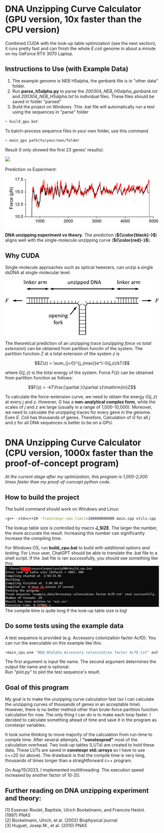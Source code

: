# DNA Unzipping Curve Calculator (GPU version, 10x faster than the CPU version)  

Combined CUDA with the look-up table optimization (see the next section), it runs pretty fast and can finish the whole *E.coli*  genome in about a minute on my GeForce RTX 3070 Laptop.  

## Instructions to Use (with Example Data)  

1. The example genome is NEB H5alpha, the genbank file is in "other data" folder.  
2. Run **parse_h5alpha.py** to parse the *200304_NEB_H5alpha_genbank.txt* and *200304_NEB_H5alpha.txt* to individual files. These files should be saved in folder "parsed"  
3. Build the project on Windows. This .bat file will automatically run a test using the sequences in "parse" folder  

```bash
> build_gpu.bat
```
To batch-process sequence files in your own folder, use this command  

```bash
> main_gpu path/to/your/own/folder
```

Result (I only showed the first 23 genes' results):  

![](other_data/result_examples.png)

Prediction vs Experiment:

![image](other_data/theory_vs_experiment_v2.png)

**DNA unzipping experiment vs theory**. The prediction (**${\color{black}-}$**) aligns well with the single-molecule unzipping curve (**${\color{red}-}$**).  

## Why CUDA  

Single-molecule approaches such as optical tweezers, can unzip a single dsDNA at single-molecular level.

![image](other_data/sm_DNA_unzipping_exp_schematics.png)  

The theoretical prediction of an unzipping trace (*unzipping force vs total extension*) can be obtained from partition functin of the system. The partition function $Z$ at a total extension of the system $z$ is

$$Z(z) = \sum_{j=0}^{j_{max}}e^{-G(j,z)/kT}$$

where $G(j,z)$ is the total energy of the system. Force $F(z)$ can be obtained from partition function as follows:  

$$F(z) = -kT\frac{\partial }{\partial z}\mathrm{ln}Z$$

To calculate the force-extension curve, we need to obtain the energy $G(j,z)$ at every j and z. However, $G$ has a **non-analytical complex form**, while the scales of $j$ and $z$ are large (usually in a range of 1,000-10,000). Moreover, we need to calculate the unzipping traces for every gene in the genome. Even *E. Coli* has thousands of genes. Therefore, Calculation of $G$ for all $j$ and $z$ for all DNA sequences is better to be on a GPU.  


# DNA Unzipping Curve Calculator (CPU version, 1000x faster than the proof-of-concept program)  

*At the current stage after my optimization, this program is 1,000-2,000 times faster than my proof-of-concept python code.*  

## How to build the project  

The build command should work on Windows and Linux:  

```bash
>g++ -std=c++20 -fconstexpr-ops-limit=100000000000 main.cpp utils.cpp -DJ_SIZE=200 -DEXT_SIZE=200 -o main.exe
```
The lookup table size is controlled by macro **J_SIZE**. The larger the number, the more accurate the result. Increasing this number can significantly increase the compiling time.  
  
For Windows OS, run **build_cpu.bat** to build with *additional options and testing*. For Linux user, ChatGPT should be able to translate the .bat file to a shell script. If the .bat file is ran successfully, you should see something like this:  
![image](other_data/tutorial.png)  
The compile time is quite long if the look-up table size is big!  

## Do some tests using the example data

A test sequence is provided (e.g. Accessory colonization factor AcfD). You can run the executable on this example like this:  

```bash
>main_cpu.exe "NEB_H5alpha_Accessory colonization factor AcfD.txt" out.csv
```

The first argument is input file name. The second argument determines the output file name and is optional.  
Run "plot.py" to plot the test sequence's result.  

## Goal of this program  

My goal is to make the unzipping curve calculation fast (so I can calculate the unzipping curves of thousands of genes in an acceptable time). However, there is no better method other than brute-force partition function calculation for now. The only thing I can do is to make each loop faster. I decided to calculate something ahead of time and save it in the program as constexpr variables.

It took some thinking to move majority of the calculation from run-time to compile time. After several attempts, I **"constexpred"** most of the calculation overhead. Two look-up tables (LUTs) are created to hold these data. These LUTs are saved in **constexpr std::arrays** so I have to use c++20 (or above). The drawback is that the compile time is very long, thousands of times longer than a straightforward c++ program.  
  
On Aug/15/2023, I implemented multithreading. The execution speed increased by another factor of 10-20.  
  
## Further reading on DNA unzipping experiment and theory:  

[1] Essevaz-Roulet, Baptiste, Ulrich Bockelmann, and Francois Heslot. (1997) PNAS  
[2] Bockelmann, Ulrich, et al. (2002) Biophysical journal  
[3] Huguet, Josep M., et al. (2010) PNAS  
